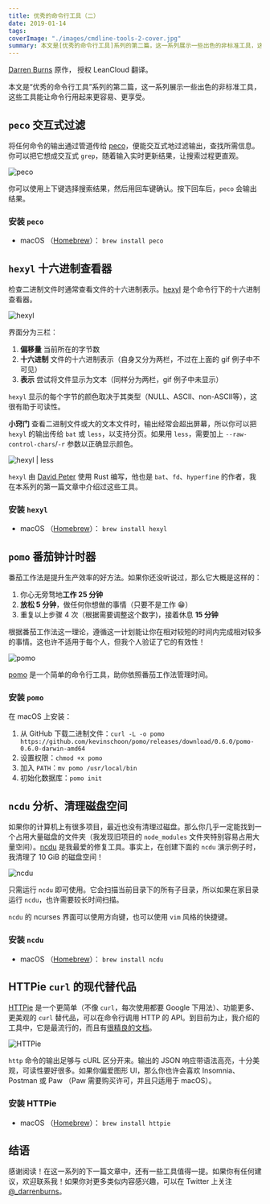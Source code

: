 ```yaml
---
title: 优秀的命令行工具（二）
date: 2019-01-14
tags:
coverImage: "./images/cmdline-tools-2-cover.jpg"
summary: 本文是[优秀的命令行工具]系列的第二篇，这一系列展示一些出色的非标准工具，这些工具能让命令行用起来更容易、更享受。
---
```



[Darren Burns] 原作， 授权 LeanCloud 翻译。

[Darren Burns]: https://darrenburns.net/posts/more-tools/

本文是“优秀的命令行工具”系列的第二篇，这一系列展示一些出色的非标准工具，这些工具能让命令行用起来更容易、更享受。

## `peco` 交互式过滤

将任何命令的输出通过管道传给 [peco](https://git.io/Pwz8GA)，便能交互式地过滤输出，查找所需信息。你可以把它想成交互式 `grep`，随着输入实时更新结果，让搜索过程更直观。

![peco](https://darrenburns.net/peco-processes-e31d5338bae787510ce8e39ad394bdb0.gif)

你可以使用上下键选择搜索结果，然后用回车键确认。按下回车后，`peco` 会输出结果。

### 安装 `peco`

- macOS （[Homebrew]）： `brew install peco`

[Homebrew]: https://brew.sh/

## `hexyl` 十六进制查看器

检查二进制文件时通常查看文件的十六进制表示。[hexyl](https://git.io/fhnd7) 是个命令行下的十六进制查看器。

![hexyl](https://darrenburns.net/hexyl-no-less-95d319279084793ad8bba3e3fd6acf2d.gif)

界面分为三栏：

1. **偏移量** 当前所在的字节数
2. **十六进制** 文件的十六进制表示（自身又分为两栏，不过在上面的 gif 例子中不可见）
3. **表示** 尝试将文件显示为文本（同样分为两栏，gif 例子中未显示）

`hexyl` 显示的每个字节的颜色取决于其类型（NULL、ASCII、non-ASCII等），这很有助于可读性。

**小窍门** 查看二进制文件或大的文本文件时，输出经常会超出屏幕，所以你可以把 `hexyl` 的输出传给 `bat` 或 `less`，以支持分页。如果用 `less`，需要加上 `--raw-control-chars`/`-r` 参数以正确显示颜色。

![hexyl | less](https://darrenburns.net/hexyl-with-less-583b828440ed738443efc8e63fe5bda3.gif)

`hexyl` 由 [David Peter] 使用 Rust 编写，他也是 `bat`、`fd`、`hyperfine` 的作者，我在本系列的第一篇文章中介绍过这些工具。

[David Peter]: https://github.com/sharkdp

### 安装 `hexyl`

- macOS （[Homebrew]）： `brew install hexyl`

## `pomo` 番茄钟计时器

番茄工作法是提升生产效率的好方法。如果你还没听说过，那么它大概是这样的：

1. 你心无旁骛地**工作 25 分钟**
2. **放松 5 分钟**，做任何你想做的事情（只要不是工作 😁）
3. 重复以上步骤 4 次（根据需要调整这个数字)，接着休息 **15 分钟**

根据番茄工作法这一理论，遵循这一计划能让你在相对较短的时间内完成相对较多的事情。这也许不适用于每个人，但我个人验证了它的有效性！

![pomo](https://darrenburns.net/pomo-2a74022e8fdf4e05976d9f04ef381f4c.gif)

[pomo](https://git.io/fhnFr) 是一个简单的命令行工具，助你依照番茄工作法管理时间。

### 安装 `pomo`

在 macOS 上安装：

1. 从 GitHub 下载二进制文件：`curl -L -o pomo https://github.com/kevinschoon/pomo/releases/download/0.6.0/pomo-0.6.0-darwin-amd64`
2. 设置权限：`chmod +x pomo`
3. 加入 `PATH`：`mv pomo /usr/local/bin`
4. 初始化数据库：`pomo init`

## `ncdu` 分析、清理磁盘空间

如果你的计算机上有很多项目，最近也没有清理过磁盘。那么你几乎一定能找到一个占用大量磁盘的文件夹（我发现旧项目的 `node_modules` 文件夹特别容易占用大量空间）。[ncdu](https://dev.yorhel.nl/ncdu) 是我最爱的修复工具。事实上，在创建下面的 `ncdu` 演示例子时，我清理了 10 GiB 的磁盘空间！

![ncdu](https://darrenburns.net/ncdu-d9e7172fd2a64a0ca6205f0de2f17b7a.gif)

只需运行 `ncdu` 即可使用。它会扫描当前目录下的所有子目录，所以如果在家目录运行 `ncdu`，也许需要较长时间扫描。

`ncdu` 的 ncurses 界面可以使用方向键，也可以使用 `vim` 风格的快捷键。

### 安装 `ncdu`

- macOS （[Homebrew]）： `brew install ncdu`

## HTTPie `curl` 的现代替代品

[HTTPie](https://httpie.org/) 是一个更简单（不像 `curl`，每次使用都要 Google 下用法）、功能更多、更美观的 `curl` 替代品，可以在命令行调用 HTTP 的 API。到目前为止，我介绍的工具中，它是最流行的，而且有[很精良的文档]。

[很精良的文档]: https://httpie.org/doc

![HTTPie](https://darrenburns.net/httpie-45e43f1f800784a18fcdbf1b089b9513.gif)

`http` 命令的输出足够与 cURL 区分开来。输出的 JSON 响应带语法高亮，十分美观，可读性要好很多。如果你偏爱图形 UI，那么你也许会喜欢 Insomnia、Postman 或 Paw （Paw 需要购买许可，并且只适用于 macOS）。

### 安装 HTTPie

- macOS （[Homebrew]）： `brew install httpie`

## 结语

感谢阅读！在这一系列的下一篇文章中，还有一些工具值得一提。如果你有任何建议，欢迎联系我！如果你对更多类似内容感兴趣，可以在 Twitter 上关注 [@_darrenburns]。

[@_darrenburns]: https://twitter.com/_darrenburns
